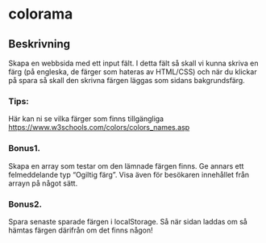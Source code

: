 # colorama

## Beskrivning

Skapa en webbsida med ett input fält. I detta fält så skall vi kunna skriva en färg (på engleska, de färger som hateras av HTML/CSS) och när du klickar på spara så skall den skrivna färgen läggas som sidans bakgrundsfärg.

### Tips: 
Här kan ni se vilka färger som finns tillgängliga
https://www.w3schools.com/colors/colors_names.asp

 

### Bonus1. 
Skapa en array som testar om den lämnade färgen finns. Ge annars ett felmeddelande typ “Ogiltig färg”.
Visa även för besökaren innehållet från arrayn på något sätt.

### Bonus2. 
Spara senaste sparade färgen i localStorage. Så när sidan laddas om så hämtas färgen därifrån om det finns någon!
